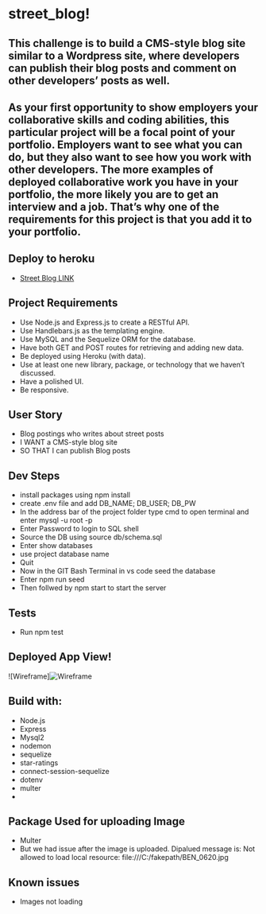 # street_blog!

## This challenge is to build a CMS-style blog site similar to a Wordpress site, where developers can publish their blog posts and comment on other developers’ posts as well. 

## As your first opportunity to show employers your collaborative skills and coding abilities, this particular project will be a focal point of your portfolio. Employers want to see what you can do, but they also want to see how you work with other developers. The more examples of deployed collaborative work you have in your portfolio, the more likely you are to get an interview and a job. That’s why one of the requirements for this project is that you add it to your portfolio.

## Deploy to heroku
* [Street Blog LINK](https://young-fortress-79519.herokuapp.com/)

## Project Requirements
- Use Node.js and Express.js to create a RESTful API.
- Use Handlebars.js as the templating engine.
- Use MySQL and the Sequelize ORM for the database.
- Have both GET and POST routes for retrieving and adding new data.
- Be deployed using Heroku (with data).
- Use at least one new library, package, or technology that we haven’t discussed.
- Have a polished UI.
- Be responsive.

## User Story
- Blog postings who writes about street posts
- I WANT a CMS-style blog site
- SO THAT I can publish Blog posts

## Dev Steps 
- install packages using npm install 
- create .env file and add DB_NAME; DB_USER; DB_PW
- In the address bar of the project folder type cmd to open terminal and enter mysql -u root -p
- Enter Password to login to SQL shell
- Source the DB using source db/schema.sql
- Enter show databases
- use project database name
- Quit 
- Now in the GIT Bash Terminal in vs code seed the database
- Enter npm run seed
- Then follwed by npm start to start the server 

## Tests
- Run npm test

## Deployed App View!


![Wireframe]![Wireframe](https://user-images.githubusercontent.com/26659001/154849810-b2194223-77f0-49f0-a59c-2fe07864ec91.jpg)

## Build with:
- Node.js
- Express
- Mysql2
- nodemon
- sequelize
- star-ratings
- connect-session-sequelize
- dotenv
- multer
- 

## Package Used for uploading Image
- Multer 
- But we had issue after the image is uploaded. Dipalued message is:  Not allowed to load local resource: file:///C:/fakepath/BEN_0620.jpg

## Known issues
- Images not loading 

